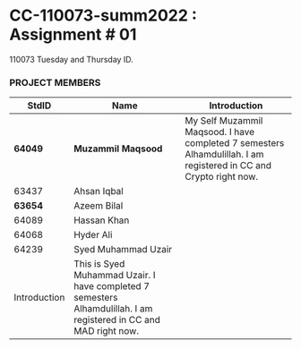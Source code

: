 # CC-110073-summ2022 : Assignment # 01
110073 Tuesday and Thursday ID.

### PROJECT MEMBERS ###
StdID | Name |Introduction
------------ | ------------- | -------------
**64049** | **Muzammil Maqsood** | My Self Muzammil Maqsood. I have completed 7 semesters Alhamdulillah. I am registered in CC and Crypto right now.
63437 | Ahsan Iqbal 
**63654** | Azeem Bilal
64089 | Hassan Khan
64068 | Hyder Ali
64239 | Syed Muhammad Uzair
Introduction | This is Syed Muhammad Uzair. I have completed 7 semesters Alhamdulillah. I am registered in CC and MAD right now.
